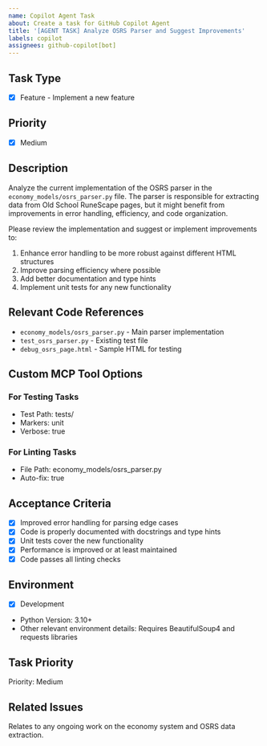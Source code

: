 ```yaml
---
name: Copilot Agent Task
about: Create a task for GitHub Copilot Agent
title: '[AGENT TASK] Analyze OSRS Parser and Suggest Improvements'
labels: copilot
assignees: github-copilot[bot]
---
```


## Task Type

- [x] Feature - Implement a new feature

## Priority

- [x] Medium

## Description

Analyze the current implementation of the OSRS parser in the `economy_models/osrs_parser.py` file. The parser is responsible for extracting data from Old School RuneScape pages, but it might benefit from improvements in error handling, efficiency, and code organization.

Please review the implementation and suggest or implement improvements to:

1. Enhance error handling to be more robust against different HTML structures
2. Improve parsing efficiency where possible
3. Add better documentation and type hints
4. Implement unit tests for any new functionality

## Relevant Code References

- `economy_models/osrs_parser.py` - Main parser implementation
- `test_osrs_parser.py` - Existing test file
- `debug_osrs_page.html` - Sample HTML for testing

## Custom MCP Tool Options

### For Testing Tasks

- Test Path: tests/
- Markers: unit
- Verbose: true

### For Linting Tasks

- File Path: economy_models/osrs_parser.py
- Auto-fix: true

## Acceptance Criteria

- [x] Improved error handling for parsing edge cases
- [x] Code is properly documented with docstrings and type hints
- [x] Unit tests cover the new functionality
- [x] Performance is improved or at least maintained
- [x] Code passes all linting checks

## Environment

- [x] Development
- Python Version: 3.10+
- Other relevant environment details: Requires BeautifulSoup4 and requests libraries

## Task Priority

Priority: Medium

## Related Issues

Relates to any ongoing work on the economy system and OSRS data extraction.
